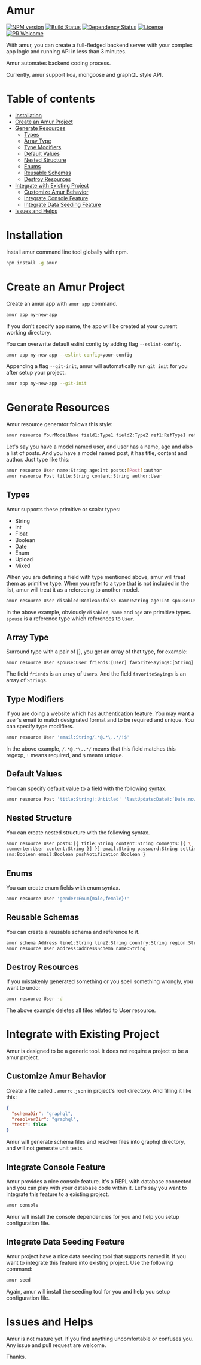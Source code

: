 # Amur
[![NPM version][npm-image]][npm-url]
[![Build Status][travis-image]][travis-url]
[![Dependency Status][daviddm-image]][daviddm-url]
[![License][license-image]][license-url]
[![PR Welcome][pr-image]][pr-url]

With amur, you can create a full-fledged backend server with your complex app
logic and running API in less than 3 minutes.

Amur automates backend coding process.

Currently, amur support koa, mongoose and graphQL style API.

# Table of contents
* [Installation](#installation)
* [Create an Amur Project](#create-an-amur-project)
* [Generate Resources](#generate-resources)
  * [Types](#types)
  * [Array Type](#array-type)
  * [Type Modifiers](#type-modifiers)
  * [Default Values](#default-values)
  * [Nested Structure](#nested-structure)
  * [Enums](#enums)
  * [Reusable Schemas](#reusable-schemas)
  * [Destroy Resources](#destroy-resources)
* [Integrate with Existing Project](#integrate-with-existing-project)
  * [Customize Amur Behavior](#customize-amur-behavior)
  * [Integrate Console Feature](#integrate-console-feature)
  * [Integrate Data Seeding Feature](#integrate-data-seeding-feature)
* [Issues and Helps](#issues-and-helps)

# Installation

Install amur command line tool globally with npm.

```bash
npm install -g amur
```

# Create an Amur Project

Create an amur app with `amur app` command.

```bash
amur app my-new-app
```

If you don't specify app name, the app will be created at your current working directory.

You can overwrite default eslint config by adding flag `--eslint-config`.

```bash
amur app my-new-app --eslint-config=your-config
```

Appending a flag `--git-init`, amur will automatically run `git init` for you
after setup your project.

```bash
amur app my-new-app --git-init
```

# Generate Resources

Amur resource generator follows this style:

``` bash
amur resource YourModelName field1:Type1 field2:Type2 ref1:RefType1 ref2:RefType2:foreignKey
```

Let's say you have a model named user, and user has a name, age and also a list of posts.
And you have a model named post, it has title, content and author. Just type like this:

``` bash
amur resource User name:String age:Int posts:[Post]:author
amur resource Post title:String content:String author:User
```

## Types

Amur supports these primitive or scalar types:
* String
* Int
* Float
* Boolean
* Date
* Enum
* Upload
* Mixed

When you are defining a field with type mentioned above, amur will treat them as
primitive type. When you refer to a type that is not included in the list, amur
will treat it as a referecing to another model.

``` bash
amur resource User disabled:Boolean:false name:String age:Int spouse:User
```

In the above example, obviously `disabled`, `name` and `age` are primitive
types. `spouse` is a reference type which references to `User`.

## Array Type

Surround type with a pair of [], you get an array of that type, for example:

```
amur resource User spouse:User friends:[User] favoriteSayings:[String]
```

The field `friends` is an array of `User`s. And the field `favoriteSayings` is
an array of `String`s.

## Type Modifiers

If you are doing a website which has authentication feature. You may want a
user's email to match designated format and to be required and unique. You can
specify type modifiers.

``` bash
amur resource User 'email:String/.*@.*\..*/!$'
```

In the above example, `/.*@.*\..*/` means that this field matches this regexp,
`!` means required, and `$` means unique.

## Default Values

You can specify default value to a field with the following syntax.

``` bash
amur resource Post 'title:String!:Untitled' 'lastUpdate:Date!:`Date.now`'
```

## Nested Structure

You can create nested structure with the following syntax.

``` bash
amur resource User posts:[{ title:String content:String comments:[{ \
commenter:User content:String }] }] email:String password:String settings:{ \
sms:Boolean email:Boolean pushNotification:Boolean }
```

## Enums

You can create enum fields with enum syntax.

``` bash
amur resource User 'gender:Enum{male,female}!'
```

## Reusable Schemas

You can create a reusable schema and reference to it.

``` bash
amur schema Address line1:String line2:String country:String region:String
amur resource User address:addressSchema name:String
```

## Destroy Resources

If you mistakenly generated something or you spell something wrongly, you want to undo:

``` bash
amur resource User -d
```

The above example deletes all files related to User resource.

# Integrate with Existing Project

Amur is designed to be a generic tool. It does not require a project to be a
amur project.

## Customize Amur Behavior

Create a file called `.amurrc.json` in project's root directory. And filling it
like this:

```json
{
  "schemaDir": "graphql",
  "resolverDir": "graphql",
  "test": false
}
```

Amur will generate schema files and resolver files into graphql directory, and
will not generate unit tests.

## Integrate Console Feature

Amur provides a nice console feature. It's a REPL with database connected and
you can play with your database code within it. Let's say you want to integrate
this feature to a existing project.

```bash
amur console
```

Amur will install the console dependencies for you and help you setup
configuration file.

## Integrate Data Seeding Feature

Amur project have a nice data seeding tool that supports named it. If you want
to integrate this feature into existing project. Use the following command:

```bash
amur seed
```

Again, amur will install the seeding tool for you and help you setup
configuration file.

# Issues and Helps

Amur is not mature yet. If you find anything uncomfortable or confuses you.
Any issue and pull request are welcome.

Thanks.

[npm-image]: https://badge.fury.io/js/amur.svg
[npm-url]: https://npmjs.org/package/amur
[travis-image]: https://travis-ci.org/zhangkaiyulw/amur.svg?branch=master
[travis-url]: https://travis-ci.org/zhangkaiyulw/amur
[daviddm-image]: https://david-dm.org/zhangkaiyulw/amur.svg?theme=shields.io
[daviddm-url]: https://david-dm.org/zhangkaiyulw/amur
[license-image]: https://img.shields.io/github/license/zhangkaiyulw/amur.svg
[license-url]: https://github.com/zhangkaiyulw/amur/blob/master/LICENSE
[pr-image]: https://img.shields.io/badge/PRs-welcome-brightgreen.svg
[pr-url]: https://github.com/zhangkaiyulw/amur/blob/master/CONTRIBUTING.md
